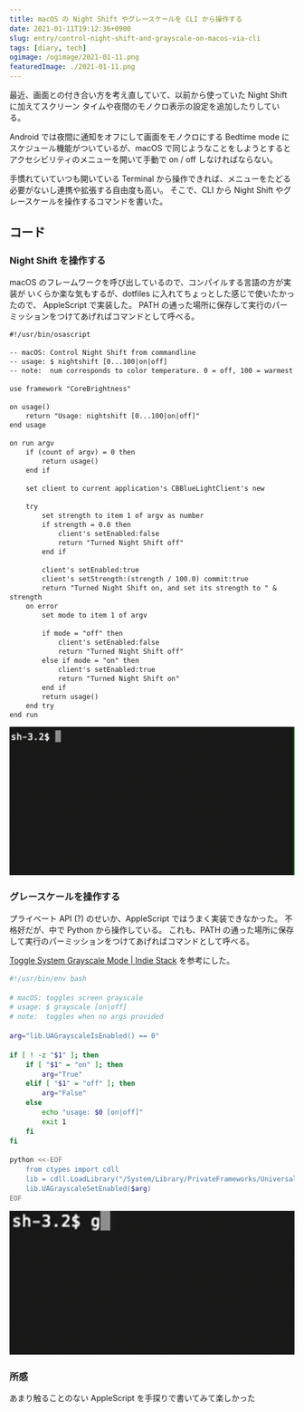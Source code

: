 ```yaml
---
title: macOS の Night Shift やグレースケールを CLI から操作する
date: 2021-01-11T19:12:36+0900
slug: entry/control-night-shift-and-grayscale-on-macos-via-cli
tags: [diary, tech]
ogimage: /ogimage/2021-01-11.png
featuredImage: ./2021-01-11.png
---
```


最近、画面との付き合い方を考え直していて、以前から使っていた Night Shift
に加えてスクリーン タイムや夜間のモノクロ表示の設定を追加したりしている。

Android では夜間に通知をオフにして画面をモノクロにする Bedtime mode に
スケジュール機能がついているが、macOS で同じようなことをしようとすると
アクセシビリティのメニューを開いて手動で on / off しなければならない。

手慣れていていつも開いている Terminal から操作できれば、メニューをたどる
必要がないし連携や拡張する自由度も高い。
そこで、CLI から Night Shift やグレースケールを操作するコマンドを書いた。

## コード
### Night Shift を操作する

macOS のフレームワークを呼び出しているので、コンパイルする言語の方が実装が
いくらか楽な気もするが、dotfiles に入れてちょっとした感じで使いたかったので、
AppleScript で実装した。
PATH の通った場所に保存して実行のパーミッションをつけてあげればコマンドとして呼べる。

```applescript
#!/usr/bin/osascript

-- macOS: Control Night Shift from commandline
-- usage: $ nightshift [0...100|on|off]
-- note:  num corresponds to color temperature. 0 = off, 100 = warmest

use framework "CoreBrightness"

on usage()
	return "Usage: nightshift [0...100|on|off]"
end usage

on run argv
	if (count of argv) = 0 then
		return usage()
	end if

	set client to current application's CBBlueLightClient's new

	try
		set strength to item 1 of argv as number
		if strength = 0.0 then
			client's setEnabled:false
			return "Turned Night Shift off"
		end if

		client's setEnabled:true
		client's setStrength:(strength / 100.0) commit:true
		return "Turned Night Shift on, and set its strength to " & strength
	on error
		set mode to item 1 of argv

		if mode = "off" then
			client's setEnabled:false
			return "Turned Night Shift off"
		else if mode = "on" then
			client's setEnabled:true
			return "Turned Night Shift on"
		end if
		return usage()
	end try
end run
```

![](nightshift.gif)

### グレースケールを操作する

プライベート API (?) のせいか、AppleScript ではうまく実装できなかった。
不格好だが、中で Python から操作している。
これも、PATH の通った場所に保存して実行のパーミッションをつけてあげればコマンドとして呼べる。

[Toggle System Grayscale Mode | Indie Stack](https://indiestack.com/2019/04/toggle-system-grayscale-mode/)
を参考にした。

```bash
#!/usr/bin/env bash

# macOS: toggles screen grayscale
# usage: $ grayscale [on|off]
# note:  toggles when no args provided

arg="lib.UAGrayscaleIsEnabled() == 0"

if [ ! -z "$1" ]; then
	if [ "$1" = "on" ]; then
		arg="True"
	elif [ "$1" = "off" ]; then
		arg="False"
	else
		echo "usage: $0 [on|off]"
		exit 1
	fi
fi

python <<-EOF
	from ctypes import cdll
	lib = cdll.LoadLibrary("/System/Library/PrivateFrameworks/UniversalAccess.framework/UniversalAccess")
	lib.UAGrayscaleSetEnabled($arg)
EOF
```

![](grayscale.gif)

### 所感

あまり触ることのない AppleScript を手探りで書いてみて楽しかった
